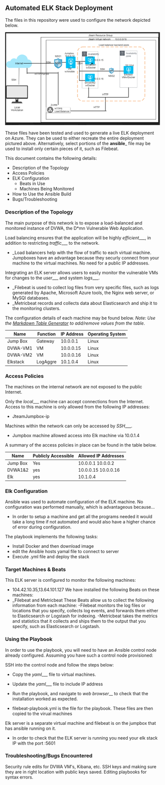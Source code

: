 ## Automated ELK Stack Deployment

The files in this repository were used to configure the network depicted below.


![C:\Users\Topbruv\Downloads\ElkReadme.drawio](elkdiagram.PNG)

These files have been tested and used to generate a live ELK deployment on Azure. They can be used to either recreate the entire deployment pictured above. Alternatively, select portions of the __ansible___ file may be used to install only certain pieces of it, such as Filebeat.


This document contains the following details:
- Description of the Topology
- Access Policies
- ELK Configuration
  - Beats in Use
  - Machines Being Monitored
- How to Use the Ansible Build
- Bugs/Troubleshooting


### Description of the Topology

The main purpose of this network is to expose a load-balanced and monitored instance of DVWA, the D*mn Vulnerable Web Application.

Load balancing ensures that the application will be highly _efficient____, in addition to restricting _traffic____ to the network.
- _Load balancers help with the flow of traffic to each virtual machine. Jumpboxes have an advantage because they securly connect from your machine to the virtual machines. No need for a public IP addresses.

Integrating an ELK server allows users to easily monitor the vulnerable VMs for changes to the _user____ and system _logs____.
- _Filebeat is used to collect log files from very specific files, such as logs generated by Apache, Microsoft Azure tools, the Nginx web server, or MySQl databases. 
- _Metricbeat records and collects data about Elasticsearch and ship it to the monitoring clusters.

The configuration details of each machine may be found below.
_Note: Use the [Markdown Table Generator](http://www.tablesgenerator.com/markdown_tables) to add/remove values from the table_.

| Name     | Function | IP Address | Operating System |
|----------|----------|------------|------------------|
| Jump Box | Gateway  | 10.0.0.1   | Linux            |
| DVWA-VM1 | VM       | 10.0.0.15  | Linux            |
| DVWA-VM2 | VM       | 10.0.0.16  | Linux            |
| Elkstack | LogAggre | 10.1.0.4   | Linux            |

### Access Policies

The machines on the internal network are not exposed to the public Internet. 

Only the _local____ machine can accept connections from the Internet. Access to this machine is only allowed from the following IP addresses:
- JteamJumpbox-ip

Machines within the network can only be accessed by _SSH____.
-  Jumpbox machine allowed access into Elk machine via 10.0.1.4

A summary of the access policies in place can be found in the table below.

| Name     | Publicly Accessible | Allowed IP Addresses |
|----------|---------------------|----------------------|
| Jump Box | Yes                | 10.0.0.1 10.0.0.2    |
| DVWA1&2  | yes                | 10.0.0.15 10.0.0.16  |
|  Elk     | yes                |  10.1.0.4            |

### Elk Configuration

Ansible was used to automate configuration of the ELK machine. No configuration was performed manually, which is advantageous because...
- In order to setup a machine and get all the programs needed it would take a long time if not automated and would also have a higher chance of error during configuration.

The playbook implements the following tasks:
- Install Docker and then download image
- edit the Ansible hosts yamal file to connect to server
- Execute .yml file and deploy the stack

### Target Machines & Beats
This ELK server is configured to monitor the following machines:
- 104.42.10.35,13.64.101.127
We have installed the following Beats on these machines:
- _Filebeat and Metricbeat
These Beats allow us to collect the following information from each machine:
-Filebeat monitors the log files or locations that you specify, collects log events, and forwards them either to Elasticsearch or Logstash for indexing. 
-Metricbeat takes the metrics and statistics that it collects and ships them to the output that you specify, such as Elasticsearch or Logstash.

### Using the Playbook
In order to use the playbook, you will need to have an Ansible control node already configured. Assuming you have such a control node provisioned: 

SSH into the control node and follow the steps below:
- Copy the _yaml____ file to virtual machines.
- Update the _yaml____ file to include IP address
- Run the playbook, and navigate to _web browser___ to check that the installation worked as expected.


-  filebeat-playbook.yml is the file for the playbook.
These files are then copied to the virual machines

Elk server is a separate virtual machine and filebeat is on the jumpbox that has ansible running on it.
- In order to check that the ELK server is running you need your elk stack IP with the port :5601

### Troubleshooting/Bugs Encountered
Security rule edits for DVWA VM's, Kibana, etc.
SSH keys and making sure they are in right location with public keys saved.
Editing playbooks for syntax errors. 
